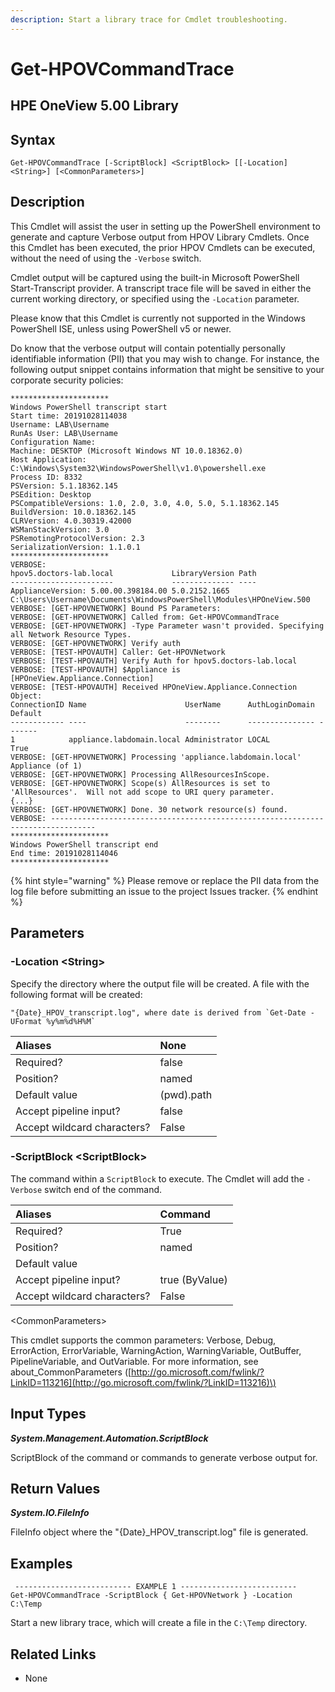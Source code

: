 ```yaml
---
description: Start a library trace for Cmdlet troubleshooting.
---
```


# Get-HPOVCommandTrace

## HPE OneView 5.00 Library

## Syntax

```text
Get-HPOVCommandTrace [-ScriptBlock] <ScriptBlock> [[-Location] <String>] [<CommonParameters>]
```

## Description

This Cmdlet will assist the user in setting up the PowerShell environment to generate and capture Verbose output from HPOV Library Cmdlets. Once this Cmdlet has been executed, the prior HPOV Cmdlets can be executed, without the need of using the `-Verbose` switch.

Cmdlet output will be captured using the built-in Microsoft PowerShell Start-Transcript provider. A transcript trace file will be saved in either the current working directory, or specified using the `-Location` parameter.

Please know that this Cmdlet is currently not supported in the Windows PowerShell ISE, unless using PowerShell v5 or newer.

Do know that the verbose output will contain potentially personally identifiable information \(PII\) that you may wish to change. For instance, the following output snippet contains information that might be sensitive to your corporate security policies:

```text
**********************
Windows PowerShell transcript start
Start time: 20191028114038
Username: LAB\Username
RunAs User: LAB\Username
Configuration Name:
Machine: DESKTOP (Microsoft Windows NT 10.0.18362.0)
Host Application: C:\Windows\System32\WindowsPowerShell\v1.0\powershell.exe
Process ID: 8332
PSVersion: 5.1.18362.145
PSEdition: Desktop
PSCompatibleVersions: 1.0, 2.0, 3.0, 4.0, 5.0, 5.1.18362.145
BuildVersion: 10.0.18362.145
CLRVersion: 4.0.30319.42000
WSManStackVersion: 3.0
PSRemotingProtocolVersion: 2.3
SerializationVersion: 1.1.0.1
**********************
VERBOSE:
hpov5.doctors-lab.local             LibraryVersion Path
-----------------------             -------------- ----
ApplianceVersion: 5.00.00.398184.00 5.0.2152.1665  C:\Users\Username\Documents\WindowsPowerShell\Modules\HPOneView.500
VERBOSE: [GET-HPOVNETWORK] Bound PS Parameters:
VERBOSE: [GET-HPOVNETWORK] Called from: Get-HPOVCommandTrace
VERBOSE: [GET-HPOVNETWORK] -Type Parameter wasn't provided. Specifying all Network Resource Types.
VERBOSE: [GET-HPOVNETWORK] Verify auth
VERBOSE: [TEST-HPOVAUTH] Caller: Get-HPOVNetwork
VERBOSE: [TEST-HPOVAUTH] Verify Auth for hpov5.doctors-lab.local
VERBOSE: [TEST-HPOVAUTH] $Appliance is [HPOneView.Appliance.Connection]
VERBOSE: [TEST-HPOVAUTH] Received HPOneView.Appliance.Connection Object:
ConnectionID Name                      UserName      AuthLoginDomain Default
------------ ----                      --------      --------------- -------
1            appliance.labdomain.local Administrator LOCAL           True
VERBOSE: [GET-HPOVNETWORK] Processing 'appliance.labdomain.local' Appliance (of 1)
VERBOSE: [GET-HPOVNETWORK] Processing AllResourcesInScope.
VERBOSE: [GET-HPOVNETWORK] Scope(s) AllResources is set to 'AllResources'.  Will not add scope to URI query parameter.
{...}
VERBOSE: [GET-HPOVNETWORK] Done. 30 network resource(s) found.
VERBOSE: --------------------------------------------------------------------------------
**********************
Windows PowerShell transcript end
End time: 20191028114046
**********************
```

{% hint style="warning" %}
Please remove or replace the PII data from the log file before submitting an issue to the project Issues tracker.
{% endhint %}

## Parameters

### -Location &lt;String&gt;

Specify the directory where the output file will be created. A file with the following format will be created:

```text
"{Date}_HPOV_transcript.log", where date is derived from `Get-Date -UFormat %y%m%d%H%M`
```

| Aliases | None |
| :--- | :--- |
| Required? | false |
| Position? | named |
| Default value | \(pwd\).path |
| Accept pipeline input? | false |
| Accept wildcard characters? | False |

### -ScriptBlock &lt;ScriptBlock&gt;

The command within a `ScriptBlock` to execute. The Cmdlet will add the `-Verbose` switch end of the command.

| Aliases | Command |
| :--- | :--- |
| Required? | True |
| Position? | named |
| Default value |  |
| Accept pipeline input? | true \(ByValue\) |
| Accept wildcard characters? | False |

&lt;CommonParameters&gt;

This cmdlet supports the common parameters: Verbose, Debug, ErrorAction, ErrorVariable, WarningAction, WarningVariable, OutBuffer, PipelineVariable, and OutVariable. For more information, see about\_CommonParameters \([http://go.microsoft.com/fwlink/?LinkID=113216](http://go.microsoft.com/fwlink/?LinkID=113216)\)

## Input Types

_**System.Management.Automation.ScriptBlock**_

ScriptBlock of the command or commands to generate verbose output for.

## Return Values

_**System.IO.FileInfo**_

FileInfo object where the "{Date}\_HPOV\_transcript.log" file is generated.

## Examples

```text
 -------------------------- EXAMPLE 1 --------------------------
Get-HPOVCommandTrace -ScriptBlock { Get-HPOVNetwork } -Location C:\Temp
```

Start a new library trace, which will create a file in the `C:\Temp` directory.

## Related Links

* None

